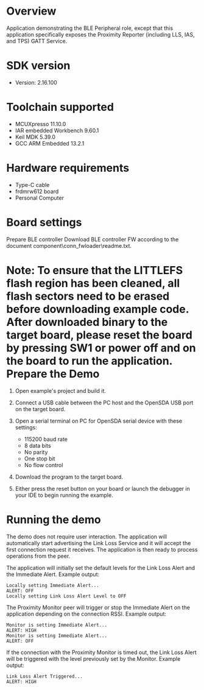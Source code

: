 Overview
========
Application demonstrating the BLE Peripheral role, except that this application specifically exposes the Proximity Reporter (including LLS, IAS, and TPS) GATT Service.


SDK version
===========
- Version: 2.16.100

Toolchain supported
===================
- MCUXpresso  11.10.0
- IAR embedded Workbench  9.60.1
- Keil MDK  5.39.0
- GCC ARM Embedded  13.2.1

Hardware requirements
=====================
- Type-C cable
- frdmrw612 board
- Personal Computer

Board settings
==============

Prepare BLE controller
Download BLE controller FW according to the document component\conn_fwloader\readme.txt.

Note:
To ensure that the LITTLEFS flash region has been cleaned,
all flash sectors need to be erased before downloading example code.
After downloaded binary to the target board, 
please reset the board by pressing SW1 or power off and on the board to run the application.
Prepare the Demo
================

1.  Open example's project and build it.

2.  Connect a USB cable between the PC host and the OpenSDA USB port on the target board.

3.  Open a serial terminal on PC for OpenSDA serial device with these settings:
    - 115200 baud rate
    - 8 data bits
    - No parity
    - One stop bit
    - No flow control

4.  Download the program to the target board.

5.  Either press the reset button on your board or launch the debugger in your IDE to begin running the example.

Running the demo
================
The demo does not require user interaction. The application will automatically start advertising the Link Loss Service and it will accept the first connection request it receives. The application is then ready to process operations from the peer.

The application will initially set the default levels for the Link Loss Alert and the Immediate Alert. Example output:
~~~~~~~~~~~~~~~~~~~~~~~~~~~~~~~~~~~
Locally setting Immediate Alert...
ALERT: OFF
Locally setting Link Loss Alert Level to OFF
~~~~~~~~~~~~~~~~~~~~~~~~~~~~~~~~~~~

The Proximity Monitor peer will trigger or stop the Immediate Alert on the application depending on the connection RSSI. Example output:

~~~~~~~~~~~~~~~~~~~~~~~~~~~~~~~~~~~
Monitor is setting Immediate Alert...
ALERT: HIGH
Monitor is setting Immediate Alert...
ALERT: OFF
~~~~~~~~~~~~~~~~~~~~~~~~~~~~~~~~~~~

If the connection with the Proximity Monitor is timed out, the Link Loss Alert will be triggered with the level previously set by the Monitor. Example output:
~~~~~~~~~~~~~~~~~~~~~~~~~~~~~~~~~~~
Link Loss Alert Triggered...
ALERT: HIGH
~~~~~~~~~~~~~~~~~~~~~~~~~~~~~~~~~~~
